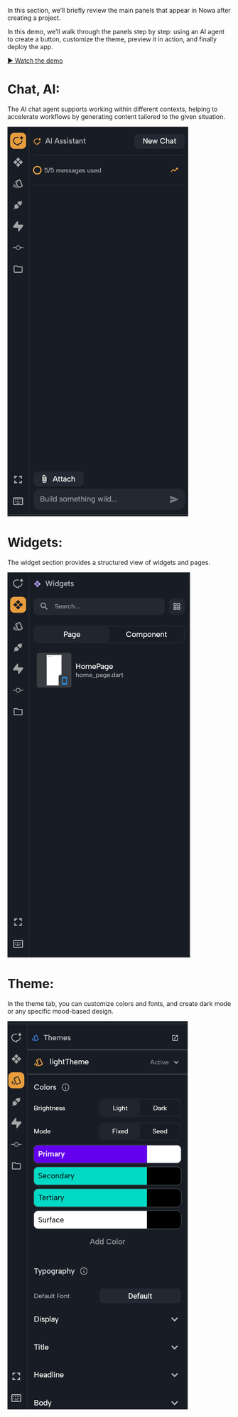 
In this section, we’ll briefly review the main panels that appear in Nowa after creating a project.

In this demo, we’ll walk through the panels step by step: using an AI agent to create a button, customize the theme, preview it in action, and finally deploy the app.

[▶️ Watch the demo](https://demo.arcade.software/d6aqXjvNJqMHOfTQvFvx)

# Chat, AI:
The AI chat agent supports working within different contexts, helping to accelerate workflows by generating content tailored to the given situation.

![](./ai.png)

# Widgets:
The widget section provides a structured view of widgets and pages.

![](./widget.png)

# Theme:
In the theme tab, you can customize colors and fonts, and create dark mode or any specific mood-based design.

![](./theme.png)

